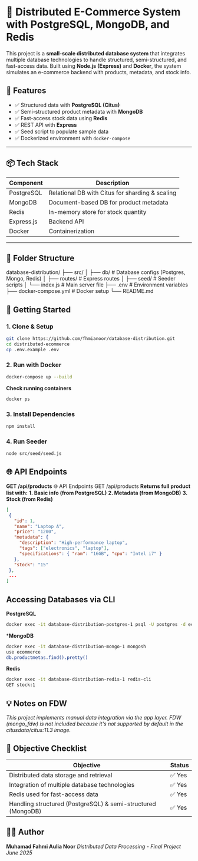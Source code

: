 # 🛒 Distributed E-Commerce System with PostgreSQL, MongoDB, and Redis

This project is a **small-scale distributed database system** that integrates multiple database technologies to handle structured, semi-structured, and fast-access data. Built using **Node.js (Express)** and **Docker**, the system simulates an e-commerce backend with products, metadata, and stock info.

## 📌 Features

- ✅ Structured data with **PostgreSQL (Citus)**
- ✅ Semi-structured product metadata with **MongoDB**
- ✅ Fast-access stock data using **Redis**
- ✅ REST API with **Express**
- ✅ Seed script to populate sample data
- ✅ Dockerized environment with `docker-compose`

---

## 📦 Tech Stack

| Component     | Description                                      |
|---------------|--------------------------------------------------|
| PostgreSQL    | Relational DB with Citus for sharding & scaling |
| MongoDB       | Document-based DB for product metadata           |
| Redis         | In-memory store for stock quantity               |
| Express.js    | Backend API                                       |
| Docker        | Containerization                                 |

---

## 📂 Folder Structure
database-distribution/
├── src/
│ ├── db/ # Database configs (Postgres, Mongo, Redis)
│ ├── routes/ # Express routes
│ ├── seed/ # Seeder scripts
│ └── index.js # Main server file
├── .env # Environment variables
├── docker-compose.yml # Docker setup
└── README.md

## 🚀 Getting Started

### 1. Clone & Setup

```bash
git clone https://github.com/fhmianoor/database-distribution.git
cd distributed-ecommerce
cp .env.example .env
```

### 2. Run with Docker

```bash
docker-compose up --build
```
**Check running containers**
```bash
docker ps
```

### 3. Install Dependencies

```bash
npm install
```

### 4. Run Seeder

```bash
node src/seed/seed.js
```


## 🌐 API Endpoints
**GET /api/products**
🌐 API Endpoints
GET /api/products
**Returns full product list with:**
**1. Basic info (from PostgreSQL)**
**2. Metadata (from MongoDB)**
**3. Stock (from Redis)**
 ```json
[
  {
    "id": 1,
    "name": "Laptop A",
    "price": "1200",
    "metadata": {
      "description": "High-performance laptop",
      "tags": ["electronics", "laptop"],
      "specifications": { "ram": "16GB", "cpu": "Intel i7" }
    },
    "stock": "15"
  },
  ...
]
```
## Accessing Databases via CLI
**PostgreSQL**
```bash
docker exec -it database-distribution-postgres-1 psql -U postgres -d ecommerce
```
***MongoDB**
```bash
docker exec -it database-distribution-mongo-1 mongosh
use ecommerce
db.productmetas.find().pretty()
```
**Redis**
```bash
docker exec -it database-distribution-redis-1 redis-cli
GET stock:1
```

## 💡 Notes on FDW
*This project implements manual data integration via the app layer. FDW (mongo_fdw) is not included because it's not supported by default in the citusdata/citus:11.3 image.*

## 📑 Objective Checklist

| Objective                                                    | Status |
| ------------------------------------------------------------ | ------ |
| Distributed data storage and retrieval                       | ✅ Yes  |
| Integration of multiple database technologies                | ✅ Yes  |
| Redis used for fast-access data                              | ✅ Yes  |
| Handling structured (PostgreSQL) & semi-structured (MongoDB) | ✅ Yes  |

## 👨‍💻 Author
**Muhamad Fahmi Aulia Noor**
*Distributed Data Processing - Final Project*
*June 2025*

